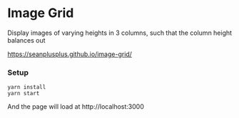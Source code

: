 # Image Grid

Display images of varying heights in 3 columns, such that the column height balances out

https://seanplusplus.github.io/image-grid/

### Setup

```
yarn install
yarn start
```

And the page will load at http://localhost:3000

